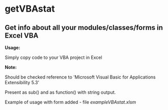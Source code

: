 # getVBAstat
## Get info about all your modules/classes/forms in Excel VBA 

**Usage:**

Simply copy code to your VBA project in Excel

**Note:**

Should be checked reference to 'Microsoft Visual Basic for Applications Extensibility 5.3' 


Present as sub() and as function() with string output.

Example of usage with form added - file *exampleVBAstat.xlsm*

